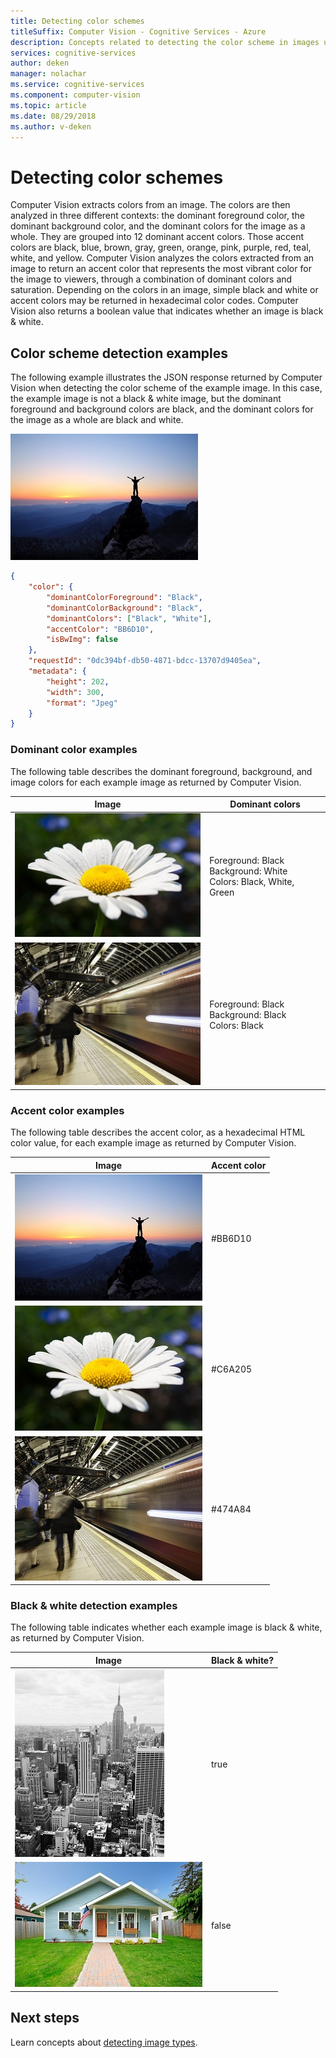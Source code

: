 ```yaml
---
title: Detecting color schemes
titleSuffix: Computer Vision - Cognitive Services - Azure
description: Concepts related to detecting the color scheme in images using Computer Vision in Azure Cognitive Services.
services: cognitive-services
author: deken
manager: nolachar
ms.service: cognitive-services
ms.component: computer-vision
ms.topic: article
ms.date: 08/29/2018
ms.author: v-deken
---
```


# Detecting color schemes

Computer Vision extracts colors from an image. The colors are then analyzed in three different contexts: the dominant foreground color, the dominant background color, and the dominant colors for the image as a whole. They are grouped into 12 dominant accent colors. Those accent colors are black, blue, brown, gray, green, orange, pink, purple, red, teal, white, and yellow. Computer Vision analyzes the colors extracted from an image to return an accent color that represents the most vibrant color for the image to viewers, through a combination of dominant colors and saturation. Depending on the colors in an image, simple black and white or accent colors may be returned in hexadecimal color codes. Computer Vision also returns a boolean value that indicates whether an image is black & white.

## Color scheme detection examples

The following example illustrates the JSON response returned by Computer Vision when detecting the color scheme of the example image. In this case, the example image is not a black & white image, but the dominant foreground and background colors are black, and the dominant colors for the image as a whole are black and white.

![Outdoor Mountain](./Images/mountain_vista.png)

```json
{
    "color": {
        "dominantColorForeground": "Black",
        "dominantColorBackground": "Black",
        "dominantColors": ["Black", "White"],
        "accentColor": "BB6D10",
        "isBwImg": false
    },
    "requestId": "0dc394bf-db50-4871-bdcc-13707d9405ea",
    "metadata": {
        "height": 202,
        "width": 300,
        "format": "Jpeg"
    }
}
```

### Dominant color examples

The following table describes the dominant foreground, background, and image colors for each example image as returned by Computer Vision.

| Image | Dominant colors |
|-------|-----------------|
|![Vision Analyze Flower](./Images/flower.png)| Foreground: Black<br/>Background: White<br/>Colors: Black, White, Green|
![Vision Analyze Train Station](./Images/train_station.png) | Foreground: Black<br/>Background: Black<br/>Colors: Black |

### Accent color examples

 The following table describes the accent color, as a hexadecimal HTML color value, for each example image as returned by Computer Vision.

| Image | Accent color |
|-------|--------------|
|![Outdoor Mountain](./Images/mountain_vista.png) | #BB6D10 |
|![Vision Analyze Flower](./Images/flower.png) | #C6A205 |
|![Vision Analyze Train Station](./Images/train_station.png) | #474A84 |

### Black & white detection examples

The following table indicates whether each example image is black & white, as returned by Computer Vision.

| Image | Black & white? |
|-------|----------------|
|![Vision Analyze Building](./Images/bw_buildings.png) | true |
|![Vision Analyze House Yard](./Images/house_yard.png) | false |

## Next steps

Learn concepts about [detecting image types](concept-detecting-image-types.md).